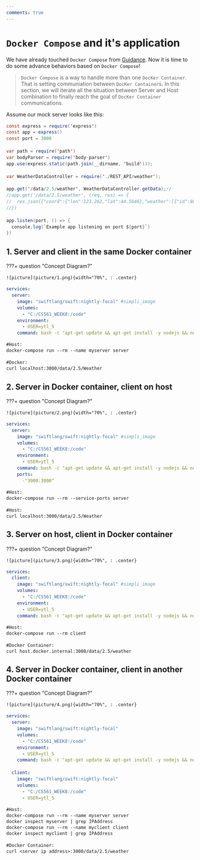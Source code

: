 ```yaml
---
comments: true
---
```


# **`Docker Compose` and it's application** 

We have already touched `Docker Compose` from [Guidance](./Guidance/docker_compose.md). Now it is time to do some advance behaviors based on `Docker Compose`!

> `Docker Compose` is a way to handle more than one `DocKer Container`. That is setting communiation between `DocKer Container`s. In this section, we will iterate all the situation between Server and Host combination to finally reach the goal of `DocKer Container` communications.

Assume our mock server looks like this:

```java title="mockapi.js"
const express = require('express')
const app = express()
const port = 3000

var path = require('path')
var bodyParser = require('body-parser')
app.use(express.static(path.join(__dirname, 'build')));

var WeatherDataController = require('./REST_API/weather');

app.get('/data/2.5/weather', WeatherDataController.getData);//
//app.get('/data/2.5/weather', (req, res) => {
//  res.json({"coord":{"lon":123.262,"lat":44.5646},"weather":[{"id":801,"main":"Clouds","description":"few clouds","icon":"02d"}],"base":"stations","main":{"temp":285.23,"feels_like":284.95,"temp_min":285.23,"temp_max":285.23,"pressure":1014,"humidity":94,"sea_level":1014,"grnd_level":997},"visibility":10000,"wind":{"speed":3.41,"deg":190,"gust":9.72},"clouds":{"all":18},"dt":1664661306,"sys":{"country":"CN","sunrise":1664660711,"sunset":1664702853},"timezone":28800,"id":2036338,"name":"Kaitong","cod":200})
//})

app.listen(port, () => {
  console.log(`Example app listening on port ${port}`)
})
```

## **1.  Server and client in the same Docker container**

???+ question "Concept Diagram?"

    ![picture](picture/1.png){width="70%", : .center}    

```yaml title="S_d&C_d.yml"
services:
  server:
    image: "swiftlang/swift:nightly-focal" #simpli_image
    volumes:
      - "C:/CS561_WEEK8:/code"
    environment:
      - USER=ytl_5 
    command: bash -c "apt-get update && apt-get install -y nodejs && node /code/myapp/app.js"
```

```shell
#Host:
docker-compose run --rm --name myserver server

#Docker:
curl localhost:3000/data/2.5/Weather
```

## **2.  Server in Docker container, client on host**

???+ question "Concept Diagram?"

    ![picture](picture/2.png){width="70%", : .center}    

```yaml title="S_d&C_h.yml"
services:
  server:
    image: "swiftlang/swift:nightly-focal" #simpli_image
    volumes:
      - "C:/CS561_WEEK8:/code"
    environment:
      - USER=ytl_5 
    command: bash -c "apt-get update && apt-get install -y nodejs && node /code/myapp/app.js"
    ports: 
      -"3000:3000"
```

```shell
#Host:
docker-compose run --rm --service-ports server

#Host:
curl localhost:3000/data/2.5/Weather
```


## **3.  Server on host, client in Docker container**

???+ question "Concept Diagram?"

    ![picture](picture/3.png){width="70%", : .center}    

```yaml title="S_h&C_d.yml"
services:
  client:
    image: "swiftlang/swift:nightly-focal" #simpli_image
    volumes:
      - "C:/CS561_WEEK8:/code"
    environment:
      - USER=ytl_5 
    command: bash -c "apt-get update && apt-get install -y nodejs && node /code/myapp/app.js"
```

```shell
#Host:
docker-compose run --rm client

#Docker Container:
curl host.docker.internal:3000/data/2.5/weather
```

## **4.  Server in Docker container, client in another Docker container**

???+ question "Concept Diagram?"

    ![picture](picture/4.png){width="70%", : .center}    

```yaml title="S_d&C_another_d.yml"
services:
  server:
    image: "swiftlang/swift:nightly-focal"
    volumes:
      - "C:/CS561_WEEK8:/code"
    environment:
      - USER=ytl_5 
    command: bash -c "apt-get update && apt-get install -y nodejs && node /code/myapp/app.js"

  client:
    image: "swiftlang/swift:nightly-focal"
    volumes:
      - "C:/CS561_WEEK8:/code"
      - USER=ytl_5 
```

```shell
#Host:
docker-compose run --rm --name myserver server
docker inspect myserver | grep IPAddress
docker-compose run --rm --name myclient client
docker inspect myclient | grep IPAddress

#Docker Container:
curl <server ip address>:3000/data/2.5/weather
```
